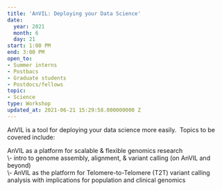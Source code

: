 ```yaml
---
title: 'AnVIL: Deploying your Data Science'
date:
  year: 2021
  month: 6
  day: 21
start: 1:00 PM
end: 3:00 PM
open_to:
- Summer interns
- Postbacs
- Graduate students
- Postdocs/fellows
topic:
- Science
type: Workshop
updated_at: 2021-06-21 15:29:58.000000000 Z
---
```

AnVIL is a tool for deploying your data science more easily.  Topics to
be covered include:

<div>
<div>
AnVIL as a platform for scalable &amp; flexible genomics research
</div>
<div>
\- intro to genome assembly, alignment, &amp; variant calling (on AnVIL
and beyond)
</div>
<div>
\- AnVIL as the platform for Telomere-to-Telomere (T2T) variant calling
analysis with implications for population and clinical genomics
</div>
</div>
